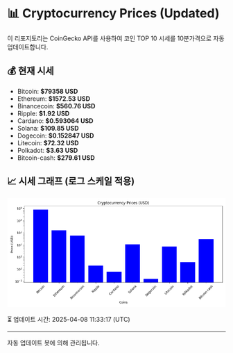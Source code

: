 
# 📊 Cryptocurrency Prices (Updated)

이 리포지토리는 CoinGecko API를 사용하여 코인 TOP 10 시세를 10분가격으로 자동 업데이트합니다.

## 💰 현재 시세
- Bitcoin: **$79358 USD**
- Ethereum: **$1572.53 USD**
- Binancecoin: **$560.76 USD**
- Ripple: **$1.92 USD**
- Cardano: **$0.593064 USD**
- Solana: **$109.85 USD**
- Dogecoin: **$0.152847 USD**
- Litecoin: **$72.32 USD**
- Polkadot: **$3.63 USD**
- Bitcoin-cash: **$279.61 USD**

## 📈 시세 그래프 (로그 스케일 적용)
![Crypto Prices](crypto_prices.png)

⏳ 업데이트 시간: 2025-04-08 11:33:17 (UTC)

---
자동 업데이트 봇에 의해 관리됩니다.
